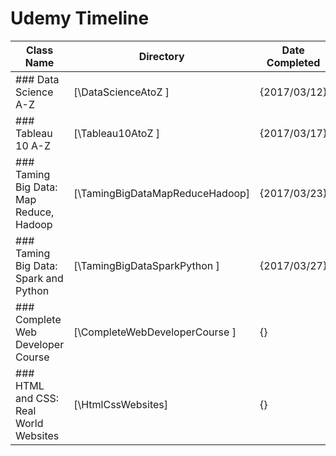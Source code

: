# Udemy Timeline

| Class Name                                  | Directory                        | Date Completed |
| ------------------------------------------- | -------------------------------- | ---------------|
| ### Data Science A-Z                        | [\DataScienceAtoZ             ]  | {2017/03/12}   |
| ### Tableau 10 A-Z                          | [\Tableau10AtoZ               ]  | {2017/03/17}   |
| ### Taming Big Data: Map Reduce, Hadoop     | [\TamingBigDataMapReduceHadoop]  | {2017/03/23}   |
| ### Taming Big Data: Spark and Python       | [\TamingBigDataSparkPython    ]  | {2017/03/27}   |
| ### Complete Web Developer Course           | [\CompleteWebDeveloperCourse  ]  | {}             |
| ### HTML and CSS: Real World Websites       | [\HtmlCssWebsites]               | {}             |
